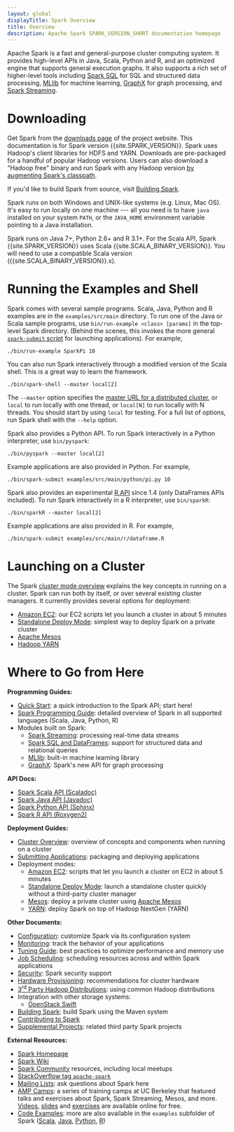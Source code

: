 ```yaml
---
layout: global
displayTitle: Spark Overview
title: Overview
description: Apache Spark SPARK_VERSION_SHORT documentation homepage
---
```


Apache Spark is a fast and general-purpose cluster computing system.
It provides high-level APIs in Java, Scala, Python and R,
and an optimized engine that supports general execution graphs.
It also supports a rich set of higher-level tools including [Spark SQL](sql-programming-guide.html) for SQL and structured data processing, [MLlib](mllib-guide.html) for machine learning, [GraphX](graphx-programming-guide.html) for graph processing, and [Spark Streaming](streaming-programming-guide.html).

# Downloading

Get Spark from the [downloads page](http://spark.apache.org/downloads.html) of the project website. This documentation is for Spark version {{site.SPARK_VERSION}}. Spark uses Hadoop's client libraries for HDFS and YARN. Downloads are pre-packaged for a handful of popular Hadoop versions.
Users can also download a "Hadoop free" binary and run Spark with any Hadoop version
[by augmenting Spark's classpath](hadoop-provided.html). 

If you'd like to build Spark from 
source, visit [Building Spark](building-spark.html).


Spark runs on both Windows and UNIX-like systems (e.g. Linux, Mac OS). It's easy to run
locally on one machine --- all you need is to have `java` installed on your system `PATH`,
or the `JAVA_HOME` environment variable pointing to a Java installation.

Spark runs on Java 7+, Python 2.6+ and R 3.1+. For the Scala API, Spark {{site.SPARK_VERSION}} uses
Scala {{site.SCALA_BINARY_VERSION}}. You will need to use a compatible Scala version 
({{site.SCALA_BINARY_VERSION}}.x).

# Running the Examples and Shell

Spark comes with several sample programs.  Scala, Java, Python and R examples are in the
`examples/src/main` directory. To run one of the Java or Scala sample programs, use
`bin/run-example <class> [params]` in the top-level Spark directory. (Behind the scenes, this
invokes the more general
[`spark-submit` script](submitting-applications.html) for
launching applications). For example,

    ./bin/run-example SparkPi 10

You can also run Spark interactively through a modified version of the Scala shell. This is a
great way to learn the framework.

    ./bin/spark-shell --master local[2]

The `--master` option specifies the
[master URL for a distributed cluster](submitting-applications.html#master-urls), or `local` to run
locally with one thread, or `local[N]` to run locally with N threads. You should start by using
`local` for testing. For a full list of options, run Spark shell with the `--help` option.

Spark also provides a Python API. To run Spark interactively in a Python interpreter, use
`bin/pyspark`:

    ./bin/pyspark --master local[2]

Example applications are also provided in Python. For example,

    ./bin/spark-submit examples/src/main/python/pi.py 10

Spark also provides an experimental [R API](sparkr.html) since 1.4 (only DataFrames APIs included).
To run Spark interactively in a R interpreter, use `bin/sparkR`:

    ./bin/sparkR --master local[2]

Example applications are also provided in R. For example,
    
    ./bin/spark-submit examples/src/main/r/dataframe.R

# Launching on a Cluster

The Spark [cluster mode overview](cluster-overview.html) explains the key concepts in running on a cluster.
Spark can run both by itself, or over several existing cluster managers. It currently provides several
options for deployment:

* [Amazon EC2](ec2-scripts.html): our EC2 scripts let you launch a cluster in about 5 minutes
* [Standalone Deploy Mode](spark-standalone.html): simplest way to deploy Spark on a private cluster
* [Apache Mesos](running-on-mesos.html)
* [Hadoop YARN](running-on-yarn.html)

# Where to Go from Here

**Programming Guides:**

* [Quick Start](quick-start.html): a quick introduction to the Spark API; start here!
* [Spark Programming Guide](programming-guide.html): detailed overview of Spark
  in all supported languages (Scala, Java, Python, R)
* Modules built on Spark:
  * [Spark Streaming](streaming-programming-guide.html): processing real-time data streams
  * [Spark SQL and DataFrames](sql-programming-guide.html): support for structured data and relational queries
  * [MLlib](mllib-guide.html): built-in machine learning library
  * [GraphX](graphx-programming-guide.html): Spark's new API for graph processing

**API Docs:**

* [Spark Scala API (Scaladoc)](api/scala/index.html#org.apache.spark.package)
* [Spark Java API (Javadoc)](api/java/index.html)
* [Spark Python API (Sphinx)](api/python/index.html)
* [Spark R API (Roxygen2)](api/R/index.html)

**Deployment Guides:**

* [Cluster Overview](cluster-overview.html): overview of concepts and components when running on a cluster
* [Submitting Applications](submitting-applications.html): packaging and deploying applications
* Deployment modes:
  * [Amazon EC2](ec2-scripts.html): scripts that let you launch a cluster on EC2 in about 5 minutes
  * [Standalone Deploy Mode](spark-standalone.html): launch a standalone cluster quickly without a third-party cluster manager
  * [Mesos](running-on-mesos.html): deploy a private cluster using
      [Apache Mesos](http://mesos.apache.org)
  * [YARN](running-on-yarn.html): deploy Spark on top of Hadoop NextGen (YARN)

**Other Documents:**

* [Configuration](configuration.html): customize Spark via its configuration system
* [Monitoring](monitoring.html): track the behavior of your applications
* [Tuning Guide](tuning.html): best practices to optimize performance and memory use
* [Job Scheduling](job-scheduling.html): scheduling resources across and within Spark applications
* [Security](security.html): Spark security support
* [Hardware Provisioning](hardware-provisioning.html): recommendations for cluster hardware
* [3<sup>rd</sup> Party Hadoop Distributions](hadoop-third-party-distributions.html): using common Hadoop distributions
* Integration with other storage systems:
  * [OpenStack Swift](storage-openstack-swift.html)
* [Building Spark](building-spark.html): build Spark using the Maven system
* [Contributing to Spark](https://cwiki.apache.org/confluence/display/SPARK/Contributing+to+Spark)
* [Supplemental Projects](https://cwiki.apache.org/confluence/display/SPARK/Supplemental+Spark+Projects): related third party Spark projects

**External Resources:**

* [Spark Homepage](http://spark.apache.org)
* [Spark Wiki](https://cwiki.apache.org/confluence/display/SPARK)
* [Spark Community](http://spark.apache.org/community.html) resources, including local meetups
* [StackOverflow tag `apache-spark`](http://stackoverflow.com/questions/tagged/apache-spark)
* [Mailing Lists](http://spark.apache.org/mailing-lists.html): ask questions about Spark here
* [AMP Camps](http://ampcamp.berkeley.edu/): a series of training camps at UC Berkeley that featured talks and
  exercises about Spark, Spark Streaming, Mesos, and more. [Videos](http://ampcamp.berkeley.edu/3/),
  [slides](http://ampcamp.berkeley.edu/3/) and [exercises](http://ampcamp.berkeley.edu/3/exercises/) are
  available online for free.
* [Code Examples](http://spark.apache.org/examples.html): more are also available in the `examples` subfolder of Spark ([Scala]({{site.SPARK_GITHUB_URL}}/tree/master/examples/src/main/scala/org/apache/spark/examples),
 [Java]({{site.SPARK_GITHUB_URL}}/tree/master/examples/src/main/java/org/apache/spark/examples),
 [Python]({{site.SPARK_GITHUB_URL}}/tree/master/examples/src/main/python),
 [R]({{site.SPARK_GITHUB_URL}}/tree/master/examples/src/main/r))
